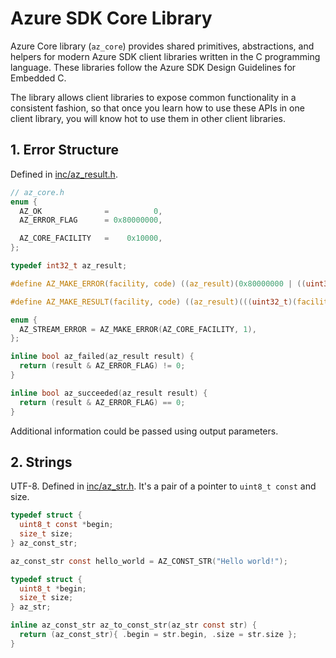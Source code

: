 # Azure SDK Core Library

Azure Core library (`az_core`) provides shared primitives, abstractions, and helpers for modern Azure SDK client libraries written in the C programming language. These libraries follow the Azure SDK Design Guidelines for Embedded C.

The library allows client libraries to expose common functionality in a consistent fashion, so that once you learn how to use these APIs in one client library, you will know hot to use them in other client libraries.

## 1. Error Structure

Defined in [inc/az_result.h](inc/az_result.h).

```c
// az_core.h
enum {
  AZ_OK              =          0,
  AZ_ERROR_FLAG      = 0x80000000,

  AZ_CORE_FACILITY   =    0x10000,
};

typedef int32_t az_result;

#define AZ_MAKE_ERROR(facility, code) ((az_result)(0x80000000 | ((uint32_t)(facility) << 16)) | (uint32_t)(code))

#define AZ_MAKE_RESULT(facility, code) ((az_result)(((uint32_t)(facility) << 16)) | (uint32_t)(code))

enum {
  AZ_STREAM_ERROR = AZ_MAKE_ERROR(AZ_CORE_FACILITY, 1),
};

inline bool az_failed(az_result result) {
  return (result & AZ_ERROR_FLAG) != 0;
}

inline bool az_succeeded(az_result result) {
  return (result & AZ_ERROR_FLAG) == 0;
}
```

Additional information could be passed using output parameters.

## 2. Strings

UTF-8. Defined in [inc/az_str.h](inc/az_str.h). It's a pair of a pointer to `uint8_t const` and size.

```c
typedef struct {
  uint8_t const *begin;
  size_t size;
} az_const_str;

az_const_str const hello_world = AZ_CONST_STR("Hello world!");

typedef struct {
  uint8_t *begin;
  size_t size;
} az_str;

inline az_const_str az_to_const_str(az_str const str) {
  return (az_const_str){ .begin = str.begin, .size = str.size };
}
```
